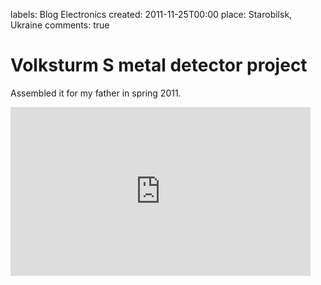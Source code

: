 labels: Blog
        Electronics
created: 2011-11-25T00:00
place: Starobilsk, Ukraine
comments: true

# Volksturm S metal detector project

Assembled it for my father in spring 2011.

<iframe width="480" height="270" src="https://www.youtube.com/embed/9NJX7AGATwk" frameborder="0" allowfullscreen></iframe>
